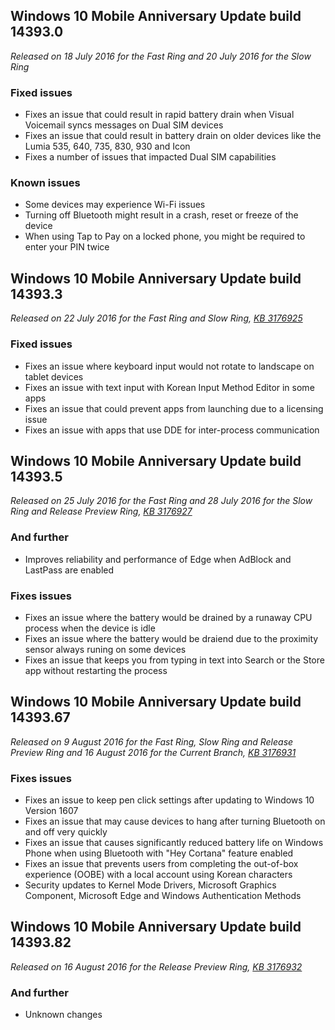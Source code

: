 ## Windows 10 Mobile Anniversary Update build 14393.0
_Released on 18 July 2016 for the Fast Ring and 20 July 2016 for the Slow Ring_

### Fixed issues
- Fixes an issue that could result in rapid battery drain when Visual Voicemail syncs messages on Dual SIM devices
- Fixes an issue that could result in battery drain on older devices like the Lumia 535, 640, 735, 830, 930 and Icon
- Fixes a number of issues that impacted Dual SIM capabilities

### Known issues
- Some devices may experience Wi-Fi issues
- Turning off Bluetooth might result in a crash, reset or freeze of the device
- When using Tap to Pay on a locked phone, you might be required to enter your PIN twice

## Windows 10 Mobile Anniversary Update build 14393.3
_Released on 22 July 2016 for the Fast Ring and Slow Ring, [KB 3176925](https://support.microsoft.com/?kbid=3176925)_

### Fixed issues
- Fixes an issue where keyboard input would not rotate to landscape on tablet devices
- Fixes an issue with text input with Korean Input Method Editor in some apps
- Fixes an issue that could prevent apps from launching due to a licensing issue
- Fixes an issue with apps that use DDE for inter-process communication

## Windows 10 Mobile Anniversary Update build 14393.5
_Released on 25 July 2016 for the Fast Ring and 28 July 2016 for the Slow Ring and Release Preview Ring, [KB 3176927](https://support.microsoft.com/?kbid=3176927)_

### And further
- Improves reliability and performance of Edge when AdBlock and LastPass are enabled

### Fixes issues
- Fixes an issue where the battery would be drained by a runaway CPU process when the device is idle
- Fixes an issue where the battery would be draiend due to the proximity sensor always runing on some devices
- Fixes an issue that keeps you from typing in text into Search or the Store app without restarting the process

## Windows 10 Mobile Anniversary Update build 14393.67
_Released on 9 August 2016 for the Fast Ring, Slow Ring and Release Preview Ring and 16 August 2016 for the Current Branch, [KB 3176931](https://support.microsoft.com/?kbid=3176931)_

### Fixes issues
- Fixes an issue to keep pen click settings after updating to Windows 10 Version 1607
- Fixes an issue that may cause devices to hang after turning Bluetooth on and off very quickly
- Fixes an issue that causes significantly reduced battery life on Windows Phone when using Bluetooth with "Hey Cortana" feature enabled
- Fixes an issue that prevents users from completing the out-of-box experience (OOBE) with a local account using Korean characters
- Security updates to Kernel Mode Drivers, Microsoft Graphics Component, Microsoft Edge and Windows Authentication Methods

## Windows 10 Mobile Anniversary Update build 14393.82
_Released on 16 August 2016 for the Release Preview Ring, [KB 3176932](https://support.microsoft.com/?kbid=3176932)_

### And further
- Unknown changes